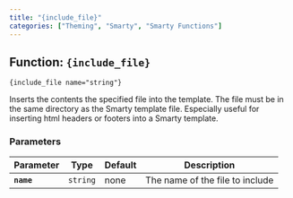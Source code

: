 ```yaml
---
title: "{include_file}"
categories: ["Theming", "Smarty", "Smarty Functions"]
---
```


## Function: `{include_file}`

```
{include_file name="string"}
```

Inserts the contents the specified file into the template. The file must be in the same directory as the Smarty template file. Especially useful for inserting html headers or footers into a Smarty template.

### Parameters

Parameter       | Type      | Default   | Description
---             | ---       | ---       | ---
__`name`__      | `string`  | none      | The name of the file to include
